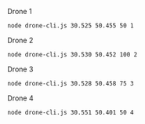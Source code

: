 Drone 1

```
node drone-cli.js 30.525 50.455 50 1
```

Drone 2
```
node drone-cli.js 30.530 50.452 100 2
```

Drone 3
```
node drone-cli.js 30.528 50.458 75 3
```

Drone 4
```
node drone-cli.js 30.551 50.401 50 4
```